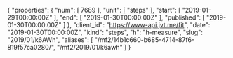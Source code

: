 {
  "properties": {
    "num": [
      7689
    ],
    "unit": [
      "steps"
    ],
    "start": [
      "2019-01-29T00:00:00Z"
    ],
    "end": [
      "2019-01-30T00:00:00Z"
    ],
    "published": [
      "2019-01-30T00:00:00Z"
    ]
  },
  "client_id": "https://www-api.jvt.me/fit",
  "date": "2019-01-30T00:00:00Z",
  "kind": "steps",
  "h": "h-measure",
  "slug": "2019/01/k6AWh",
  "aliases": [
    "/mf2/14b1c660-b685-4714-87f6-819f57ca0280/",
    "/mf2/2019/01/k6awh"
  ]
}
